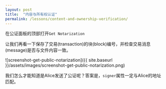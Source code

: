 ```yaml
---
layout: post
title:  "内容与所有权认证"
permalink: /lessons/content-and-ownership-verification/
---
```


在公证面板的顶部打开``Get Notarization``

让我们再看一下保存了交易(transaction)的块(block)编号，并检查交易消息(message)是否与文件内容一致。

![screenshot-get-public-notarization]({{ site.baseurl }}/assets/images/screenshot-get-public-notarization.png)

我们怎么才能知道是Alice发送了公证呢？答案是，``signer``属性一定与Alice的地址匹配。
